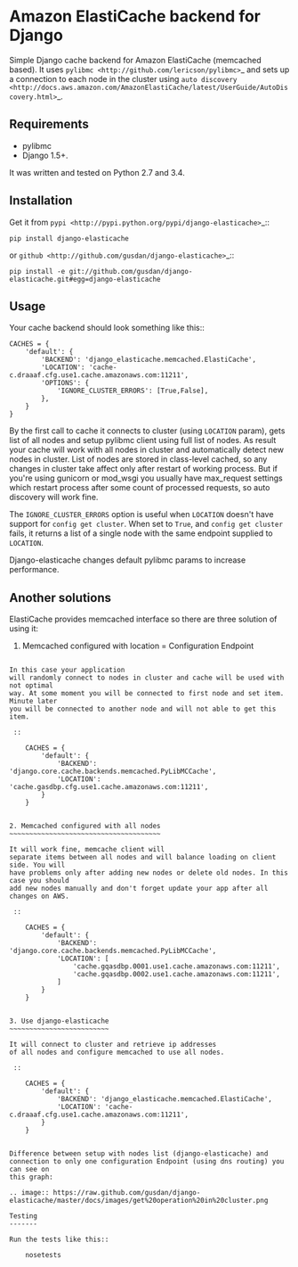 Amazon ElastiCache backend for Django
=====================================

Simple Django cache backend for Amazon ElastiCache (memcached based). It uses
`pylibmc <http://github.com/lericson/pylibmc>`_ and sets up a connection to each
node in the cluster using
`auto discovery <http://docs.aws.amazon.com/AmazonElastiCache/latest/UserGuide/AutoDiscovery.html>`_.


Requirements
------------

* pylibmc
* Django 1.5+.

It was written and tested on Python 2.7 and 3.4.

Installation
------------

Get it from `pypi <http://pypi.python.org/pypi/django-elasticache>`_::

    pip install django-elasticache

or `github <http://github.com/gusdan/django-elasticache>`_::

    pip install -e git://github.com/gusdan/django-elasticache.git#egg=django-elasticache


Usage
-----

Your cache backend should look something like this::

    CACHES = {
        'default': {
            'BACKEND': 'django_elasticache.memcached.ElastiCache',
            'LOCATION': 'cache-c.draaaf.cfg.use1.cache.amazonaws.com:11211',
            'OPTIONS': {
                'IGNORE_CLUSTER_ERRORS': [True,False],
            },
        }
    }

By the first call to cache it connects to cluster (using ``LOCATION`` param),
gets list of all nodes and setup pylibmc client using full
list of nodes. As result your cache will work with all nodes in cluster and
automatically detect new nodes in cluster. List of nodes are stored in class-level
cached, so any changes in cluster take affect only after restart of working process.
But if you're using gunicorn or mod_wsgi you usually have max_request settings which
restart process after some count of processed requests, so auto discovery will work
fine.

The ``IGNORE_CLUSTER_ERRORS`` option is useful when ``LOCATION`` doesn't have support
for ``config get cluster``. When set to ``True``, and ``config get cluster`` fails,
it returns a list of a single node with the same endpoint supplied to ``LOCATION``.

Django-elasticache changes default pylibmc params to increase performance.

Another solutions
-----------------

ElastiCache provides memcached interface so there are three solution of using it:

1. Memcached configured with location = Configuration Endpoint
~~~~~~~~~~~~~~~~~~~~~~~~~~~~~~~~~~~~~~~~~~~~~~~~~~~~~~~~~~~~~~

In this case your application
will randomly connect to nodes in cluster and cache will be used with not optimal
way. At some moment you will be connected to first node and set item. Minute later
you will be connected to another node and will not able to get this item.

 ::

    CACHES = {
        'default': {
            'BACKEND': 'django.core.cache.backends.memcached.PyLibMCCache',
            'LOCATION': 'cache.gasdbp.cfg.use1.cache.amazonaws.com:11211',
        }
    }


2. Memcached configured with all nodes
~~~~~~~~~~~~~~~~~~~~~~~~~~~~~~~~~~~~~~

It will work fine, memcache client will
separate items between all nodes and will balance loading on client side. You will
have problems only after adding new nodes or delete old nodes. In this case you should
add new nodes manually and don't forget update your app after all changes on AWS.

 ::

    CACHES = {
        'default': {
            'BACKEND': 'django.core.cache.backends.memcached.PyLibMCCache',
            'LOCATION': [
                'cache.gqasdbp.0001.use1.cache.amazonaws.com:11211',
                'cache.gqasdbp.0002.use1.cache.amazonaws.com:11211',
            ]
        }
    }


3. Use django-elasticache
~~~~~~~~~~~~~~~~~~~~~~~~~

It will connect to cluster and retrieve ip addresses
of all nodes and configure memcached to use all nodes.

 ::

    CACHES = {
        'default': {
            'BACKEND': 'django_elasticache.memcached.ElastiCache',
            'LOCATION': 'cache-c.draaaf.cfg.use1.cache.amazonaws.com:11211',
        }
    }


Difference between setup with nodes list (django-elasticache) and
connection to only one configuration Endpoint (using dns routing) you can see on
this graph:

.. image:: https://raw.github.com/gusdan/django-elasticache/master/docs/images/get%20operation%20in%20cluster.png

Testing
-------

Run the tests like this::

    nosetests
